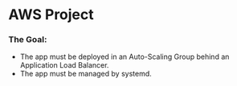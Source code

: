# AWS Project

### The Goal:

- The app must be deployed in an Auto-Scaling Group behind an Application Load Balancer.
- The app must be managed by systemd.
